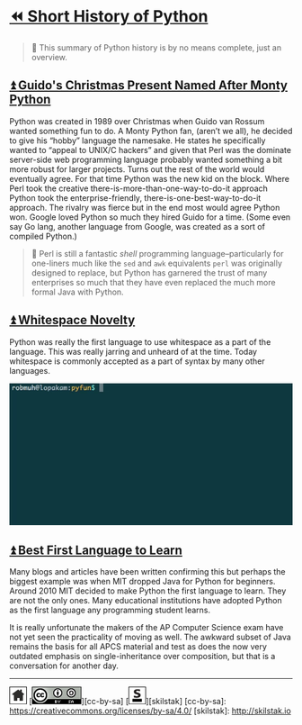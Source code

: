 # [⏪ Short History of Python](/README.md)

> 💬 This summary of Python history is by no means complete,
> just an overview.

## [⏫ Guido's Christmas Present Named After Monty Python](#)

Python was created in 1989 over Christmas when Guido van Rossum
wanted something fun to do. A Monty Python fan, (aren’t we all), he
decided to give his “hobby” language the namesake. He states he
specifically wanted to “appeal to UNIX/C hackers” and given that
Perl was the dominate server-side web programming language probably
wanted something a bit more robust for larger projects. Turns out
the rest of the world would eventually agree. For that time Python
was the new kid on the block.  Where Perl took the creative
there-is-more-than-one-way-to-do-it approach Python took the
enterprise-friendly, there-is-one-best-way-to-do-it approach. The
rivalry was fierce but in the end most would agree Python won.
Google loved Python so much they hired Guido for a time. (Some even
say Go lang, another language from Google, was created as a sort
of compiled Python.)

> 💬 Perl is still a fantastic *shell* programming language–particularly
> for one-liners much like the `sed` and `awk` equivalents `perl` was
> originally designed to replace, but Python has garnered the trust
> of many enterprises so much that they have even replaced the much
> more formal Java with Python.

## [⏫ Whitespace Novelty](#)

Python was really the first language to use whitespace as a part
of the language.  This was really jarring and unheard of at the
time. Today whitespace is commonly accepted as a part of syntax by
many other languages.

![](/assets/future-braces.gif)

## [⏫ Best First Language to Learn](#)

Many blogs and articles have been written confirming this but perhaps
the biggest example was when MIT dropped Java for Python for
beginners.  Around 2010 MIT decided to make Python the first language
to learn.  They are not the only ones. Many educational institutions
have adopted Python as the first language any programming student
learns.

It is really unfortunate the makers of the AP Computer Science exam
have not yet seen the practicality of moving as well. The awkward
subset of Java remains the basis for all APCS material and test as
does the now very outdated emphasis on single-inheritance over
composition, but that is a conversation for another day.

---
[![home](/assets/home-bw.png)](/README.md)
[![cc-by-sa](/assets/cc-by-sa.png)][cc-by-sa]
[![skilstak](/assets/skilstak-logo-bw.png)][skilstak]
[cc-by-sa]: https://creativecommons.org/licenses/by-sa/4.0/
[skilstak]: http://skilstak.io

